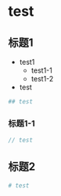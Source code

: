 # test

## 标题1

- test1
  - test1-1
  - test1-2
- test

```python
## test
```

### 标题1-1

```js
// test
```

## 标题2

```python
# test
```